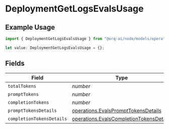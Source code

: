 # DeploymentGetLogsEvalsUsage

## Example Usage

```typescript
import { DeploymentGetLogsEvalsUsage } from "@orq-ai/node/models/operations";

let value: DeploymentGetLogsEvalsUsage = {};
```

## Fields

| Field                                                                                              | Type                                                                                               | Required                                                                                           | Description                                                                                        |
| -------------------------------------------------------------------------------------------------- | -------------------------------------------------------------------------------------------------- | -------------------------------------------------------------------------------------------------- | -------------------------------------------------------------------------------------------------- |
| `totalTokens`                                                                                      | *number*                                                                                           | :heavy_minus_sign:                                                                                 | N/A                                                                                                |
| `promptTokens`                                                                                     | *number*                                                                                           | :heavy_minus_sign:                                                                                 | N/A                                                                                                |
| `completionTokens`                                                                                 | *number*                                                                                           | :heavy_minus_sign:                                                                                 | N/A                                                                                                |
| `promptTokensDetails`                                                                              | [operations.EvalsPromptTokensDetails](../../models/operations/evalsprompttokensdetails.md)         | :heavy_minus_sign:                                                                                 | N/A                                                                                                |
| `completionTokensDetails`                                                                          | [operations.EvalsCompletionTokensDetails](../../models/operations/evalscompletiontokensdetails.md) | :heavy_minus_sign:                                                                                 | N/A                                                                                                |